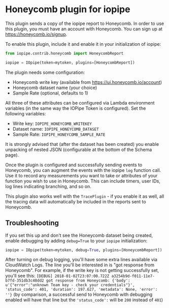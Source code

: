# Honeycomb plugin for iopipe

This plugin sends a copy of the iopipe report to Honeycomb. In order to use this plugin, you must have an account with Honeycomb. You can sign up at https://honeycomb.io/signup.

To enable this plugin, include it and enable it in your initialization of iopipe:

``` python
from iopipe.contrib.honeycomb import HoneycombReport

iopipe = IOpipe(token=mytoken, plugins=[HoneycombReport])
```

The plugin needs some configuration:

* Honeycomb write key (available from https://ui.honeycomb.io/account)
* Honeycomb dataset name (your choice)
* Sample Rate (optional, defaults to 1)

All three of these attributes can be configured via Lambda environment variables (in the same way the IOPipe Token is configured).  Set the following variables:

* Write key: `IOPIPE_HONEYCOMB_WRITEKEY`
* Dataset name: `IOPIPE_HONEYCOMB_DATASET`
* Sample Rate: `IOPIPE_HONEYCOMB_SAMPLE_RATE`

It is strongly advised that (after the dataset has been created) you enable unpacking of nested JSON (configurable at the bottom of the Schema page).

Once the plugin is configured and successfully sending events to Honeycomb, you can augment the events with the iopipe `log` function call. Use it to record any measurements you want to take or attributes of your function you wish to use in Honeycomb. This can include timers, user IDs, log lines indicating branching, and so on.

This plugin also works well with the `TracePlugin` - if you enable it as well, all the tracing data will automatically be included in the reports sent to Honeycomb.

## Troubleshooting

If you set this up and don't see the Honeycomb dataset being created, enable debugging by adding `debug=True` to your `iopipe` initialization:

``` python
iopipe = IOpipe(token=mytoken, debug=True, plugins=[HoneycombReport])
```

After turning on debug logging, you'll have some extra lines available via CloudWatch Logs. The line you'll be interested in is "got response from Honeycomb". For example, if the write key is not getting successfully set, you'll see this: `[DEBUG] 2018-01-02T23:07:00.722Z a3254b9d-f011-11e7-b7fd-351db3c48dd2 got response from Honeycomb: {'body': u'{"error":"unknown Team key - check your credentials"}', 'status_code': 401, 'duration': 197.627, 'metadata': None, 'error': ''}` (by comparison, a successful send to Honeycomb with debugging enabled will have that line but the `'status_code':` will be `200` instead of `401`)
